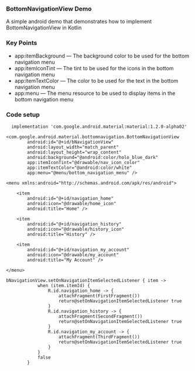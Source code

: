### BottomNavigationView Demo

A simple android demo that demonstrates how to implement BottomNavigationView in Kotlin

### Key Points

- app:itemBackground — The background color to be used for the bottom navigation menu
- app:itemIconTint — The tint to be used for the icons in the bottom navigation menu
- app:itemTextColor — The color to be used for the text in the bottom navigation menu
- app:menu — The menu resource to be used to display items in the bottom navigation menu

### Code setup

```
  implementation 'com.google.android.material:material:1.2.0-alpha02'

```
```
<com.google.android.material.bottomnavigation.BottomNavigationView
        android:id="@+id/bNavigationView"
        android:layout_width="match_parent"
        android:layout_height="wrap_content"
        android:background="@android:color/holo_blue_dark"
        app:itemIconTint="@drawable/nav_icon_color"
        app:itemTextColor="@android:color/white"
        app:menu="@menu/bottom_navigation_menu" />
```

```
<menu xmlns:android="http://schemas.android.com/apk/res/android">

    <item
        android:id="@+id/navigation_home"
        android:icon="@drawable/home_icon"
        android:title="Home" />

    <item
        android:id="@+id/navigation_history"
        android:icon="@drawable/history_icon"
        android:title="History" />

    <item
        android:id="@+id/navigation_my_account"
        android:icon="@drawable/my_account"
        android:title="My Account" />

</menu>
```
```
bNavigationView.setOnNavigationItemSelectedListener { item ->
            when (item.itemId) {
                R.id.navigation_home -> {
                    attachFragment(FirstFragment())
                    return@setOnNavigationItemSelectedListener true
                }
                R.id.navigation_history -> {
                    attachFragment(SecondFragment())
                    return@setOnNavigationItemSelectedListener true
                }
                R.id.navigation_my_account -> {
                    attachFragment(ThirdFragment())
                    return@setOnNavigationItemSelectedListener true
                }
            }
            false
        }
```


